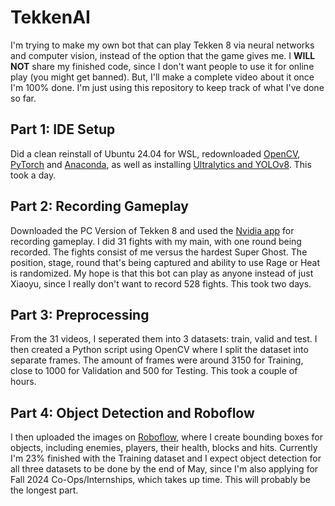 # TekkenAI
I'm trying to make my own bot that can play Tekken 8 via neural networks and computer vision, instead of the option that the game gives me. I **WILL NOT** share my finished code, since I don't want people to use it for online play (you might get banned). But, I'll make a complete video about it once I'm 100% done. I'm just using this repository to keep track of what I've done so far.

## Part 1: IDE Setup
Did a clean reinstall of Ubuntu 24.04 for WSL, redownloaded [OpenCV](https://opencv.org/), [PyTorch](https://pytorch.org/) and [Anaconda](https://www.anaconda.com/), as well as installing [Ultralytics and YOLOv8](https://github.com/ultralytics/ultralytics). This took a day.

## Part 2: Recording Gameplay
Downloaded the PC Version of Tekken 8 and used the [Nvidia app](https://www.nvidia.com/en-us/software/nvidia-app/) for recording gameplay. I did 31 fights with my main, with one round being recorded. The fights consist of me versus the hardest Super Ghost. The position, stage, round that's being captured and ability to use Rage or Heat is randomized. My hope is that this bot can play as anyone instead of just Xiaoyu, since I really don't want to record 528 fights. This took two days.

## Part 3: Preprocessing
From the 31 videos, I seperated them into 3 datasets: train, valid and test. I then created a Python script using OpenCV where I split the dataset into separate frames. The amount of frames were around 3150 for Training, close to 1000 for Validation and 500 for Testing. This took a couple of hours.

## Part 4: Object Detection and Roboflow
I then uploaded the images on [Roboflow](https://universe.roboflow.com/), where I create bounding boxes for objects, including enemies, players, their health, blocks and hits. Currently I'm 23% finished with the Training dataset and I expect object detection for all three datasets to be done by the end of May, since I'm also applying for Fall 2024 Co-Ops/Internships, which takes up time. This will probably be the longest part.
